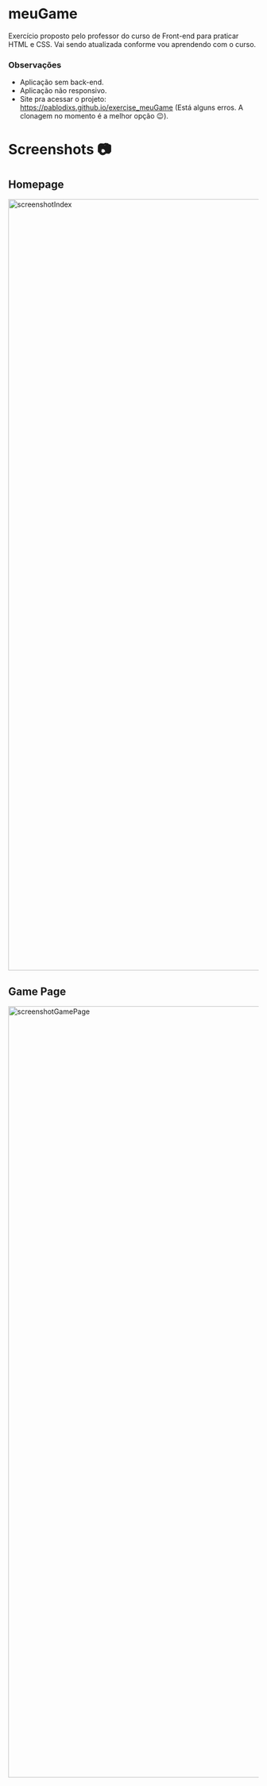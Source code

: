 # meuGame
Exercício proposto pelo professor do curso de Front-end para praticar HTML e CSS. Vai sendo atualizada conforme vou aprendendo com o curso.

### Observações
- Aplicação sem back-end.
- Aplicação não responsivo.
- Site pra acessar o projeto: https://pablodixs.github.io/exercise_meuGame (Está alguns erros. A clonagem no momento é a melhor opção 😉).

# Screenshots 📷
## Homepage
<img width="1552" alt="screenshotIndex" src="https://user-images.githubusercontent.com/90719668/175548943-bf4d14af-a78d-419a-b732-5da5a5150fea.png">

## Game Page
<img width="1552" alt="screenshotGamePage" src="https://user-images.githubusercontent.com/90719668/175549510-27c251d3-78cf-421d-856b-395bb0385572.png">
